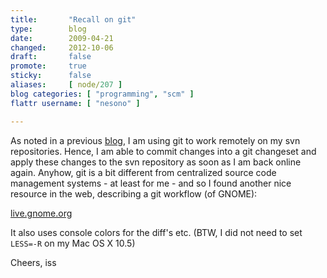 ```yaml
---
title:       "Recall on git"
type:        blog
date:        2009-04-21
changed:     2012-10-06
draft:       false
promote:     true
sticky:      false
aliases:     [ node/207 ]
blog categories: [ "programming", "scm" ]
flattr username: [ "nesono" ]

---
```


<!--more-->
As noted in a previous [blog](/node/203), I am using git to work remotely on my svn repositories. 
Hence, I am able to commit changes into a git changeset and apply these changes to the svn repository as soon as I am back online again.
Anyhow, git is a bit different from centralized source code management systems - at least for me - and so I found another nice resource in the web, describing a git workflow (of GNOME):

[live.gnome.org](http://live.gnome.org/Git/Developers)

It also uses console colors for the diff's etc. (BTW, I did not need to set `LESS=-R` on my Mac OS X 10.5)

Cheers, iss
